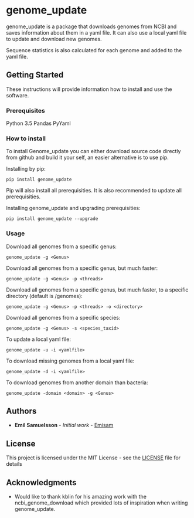 # genome_update

genome_update is a package that downloads genomes from NCBI and saves information about them in a yaml file.
It can also use a local yaml file to update and download new genomes.

Sequence statistics is also calculated for each genome and added to the yaml file.

## Getting Started

These instructions will provide information how to install and use the software.

### Prerequisites

Python 3.5
Pandas
PyYaml


### How to install

To install Genome_update you can either download source code directly from github and build it your self, an easier alternative is to use pip.

Installing by pip:

```
pip install genome_update
```
Pip will also install all prerequisities. It is also recommended to update all prerequisities.

Installing genome_update and upgrading prerequisities: 

```
pip install genome_update --upgrade
```

### Usage

Download all genomes from a specific genus:
```
genome_update -g <Genus>
```

Download all genomes from a specific genus, but much faster:
```
genome_update -g <Genus> -p <threads>
```

Download all genomes from a specific genus, but much faster, to a specific directory (default is /genomes):
```
genome_update -g <Genus> -p <threads> -o <directory>
```

Download all genomes from a specific species:
```
genome_update -g <Genus> -s <species_taxid>
```

To update a local yaml file:
```
genome_update -u -i <yamlfile>
```

To download missing genomes from a local yaml file:
```
genome_update -d -i <yamlfile>
```

To download genomes from another domain than bacteria:
```
genome_update -domain <domain> -g <Genus> 
```



## Authors

* **Emil Samuelsson** - *Initial work* - [Emisam](https://github.com/Emisam)


## License

This project is licensed under the MIT License - see the [LICENSE](LICENSE) file for details

## Acknowledgments

* Would like to thank kblin for his amazing work with the ncbi_genome_download which provided lots of inspiration when writing genome_update.
